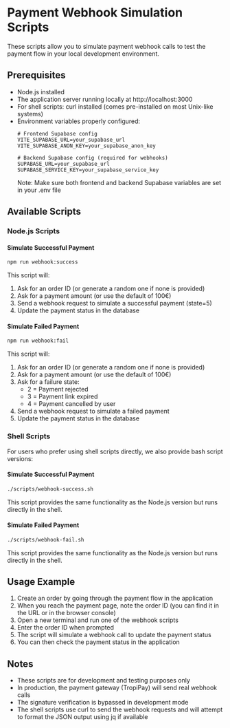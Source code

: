 # Payment Webhook Simulation Scripts

These scripts allow you to simulate payment webhook calls to test the payment flow in your local development environment.

## Prerequisites 

- Node.js installed
- The application server running locally at http://localhost:3000
- For shell scripts: curl installed (comes pre-installed on most Unix-like systems)
- Environment variables properly configured:
  ```
  # Frontend Supabase config
  VITE_SUPABASE_URL=your_supabase_url
  VITE_SUPABASE_ANON_KEY=your_supabase_anon_key

  # Backend Supabase config (required for webhooks)
  SUPABASE_URL=your_supabase_url
  SUPABASE_SERVICE_KEY=your_supabase_service_key
  ```
  Note: Make sure both frontend and backend Supabase variables are set in your .env file

## Available Scripts

### Node.js Scripts

#### Simulate Successful Payment

```bash
npm run webhook:success
```

This script will:
1. Ask for an order ID (or generate a random one if none is provided)
2. Ask for a payment amount (or use the default of 100€)
3. Send a webhook request to simulate a successful payment (state=5)
4. Update the payment status in the database

#### Simulate Failed Payment

```bash
npm run webhook:fail
```

This script will:
1. Ask for an order ID (or generate a random one if none is provided)
2. Ask for a payment amount (or use the default of 100€)
3. Ask for a failure state:
   - 2 = Payment rejected
   - 3 = Payment link expired
   - 4 = Payment cancelled by user
4. Send a webhook request to simulate a failed payment
5. Update the payment status in the database

### Shell Scripts

For users who prefer using shell scripts directly, we also provide bash script versions:

#### Simulate Successful Payment

```bash
./scripts/webhook-success.sh
```

This script provides the same functionality as the Node.js version but runs directly in the shell.

#### Simulate Failed Payment

```bash
./scripts/webhook-fail.sh
```

This script provides the same functionality as the Node.js version but runs directly in the shell.

## Usage Example

1. Create an order by going through the payment flow in the application
2. When you reach the payment page, note the order ID (you can find it in the URL or in the browser console)
3. Open a new terminal and run one of the webhook scripts
4. Enter the order ID when prompted
5. The script will simulate a webhook call to update the payment status
6. You can then check the payment status in the application

## Notes

- These scripts are for development and testing purposes only
- In production, the payment gateway (TropiPay) will send real webhook calls
- The signature verification is bypassed in development mode
- The shell scripts use curl to send the webhook requests and will attempt to format the JSON output using jq if available
